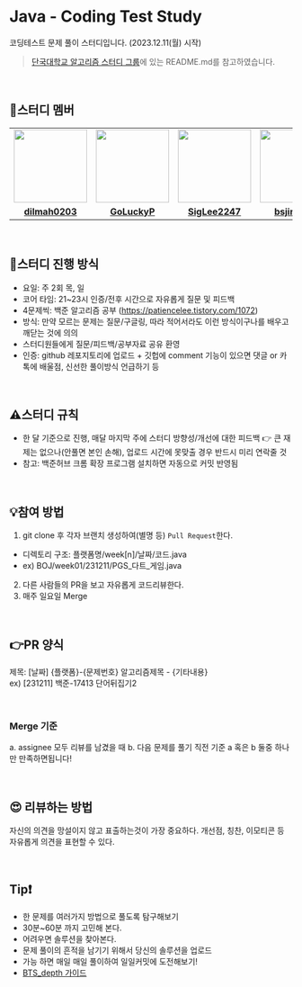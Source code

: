 # Java - Coding Test Study
코딩테스트 문제 풀이 스터디입니다. (2023.12.11(월) 시작)

> [단국대학교 알고리즘 스터디 그룹](https://github.com/DKU-STUDY/Algorithm)에 있는 README.md를 참고하였습니다.

<br />

## 🥳스터디 멤버
<table>
 <tr>
    <td align="center"><a href="https://github.com/dilmah0203"><img src="https://avatars.githubusercontent.com/dilmah0203" width="130px;" alt=""></a></td>
    <td align="center"><a href="https://github.com/GoLuckyP"><img src="https://avatars.githubusercontent.com/GoLuckyP" width="130px;" alt=""></a></td>
    <td align="center"><a href="https://github.com/SigLee2247"><img src="https://avatars.githubusercontent.com/SigLee2247" width="130px;" alt=""></a></td>
    <td align="center"><a href="https://github.com/bsjin1122"><img src="https://avatars.githubusercontent.com/bsjin1122" width="130px;" alt=""></a></td>
    <td align="center"><a href="https://github.com/bsjin1122/start_coding_study"><img src="https://avatars.githubusercontent.com/bsjin1122" width="130px;" alt=""></a></td>
  </tr>
  <tr>
    <td align="center"><a href="https://github.com/dilmah0203"><b>dilmah0203</b></a></td>
    <td align="center"><a href="https://github.com/GoLuckyP"><b>GoLuckyP</b></a></td>
    <td align="center"><a href="https://github.com/SigLee2247"><b>SigLee2247</b></a></td>
    <td align="center"><a href="https://github.com/bsjin1122"><b>bsjin1122</b></a></td>
    <td align="center"><a href="https://github.com/bsjin1122/start_coding_study"><b></b></a></td>
  </tr>
</table>

<br />

## 📌스터디 진행 방식
- 요일: 주 2회 목, 일
- 코어 타임: 21~23시 인증/전후 시간으로 자유롭게 질문 및 피드백
- 4문제씩: 백준 알고리즘 공부 (https://patiencelee.tistory.com/1072)
- 방식: 만약 모르는 문제는 질문/구글링, 따라 적어서라도 이런 방식이구나를 배우고 깨닫는 것에 의의
- 스터디원들에게 질문/피드백/공부자료 공유 환영
- 인증: github 레포지토리에 업로드 + 깃헙에 comment 기능이 있으면 댓글 or 카톡에 배울점, 신선한 풀이방식 언급하기 등

<br />

## ⚠️스터디 규칙 
- 한 달 기준으로 진행, 매달 마지막 주에 스터디 방향성/개선에 대한 피드백
👉 큰 재제는 없으나(안풀면 본인 손해), 업로드 시간에 못맞출 경우 반드시 미리 연락줄 것 
- 참고: 백준허브 크롬 확장 프로그램 설치하면 자동으로 커밋 반영됨

<br />

## 💡참여 방법
1. git clone 후 각자 브랜치 생성하여(별명 등) `Pull Request`한다.
- 디렉토리 구조: 플랫폼명/week[n]/날짜/코드.java
- ex) BOJ/week01/231211/PGS_다트_게임.java
2. 다른 사람들의 PR을 보고 자유롭게 코드리뷰한다.
3. 매주 일요일 Merge 

<br />

## 👉PR 양식
제목: [날짜] {플랫폼}-{문제번호} 알고리즘제목 - {기타내용} <br />
ex) [231211] 백준-17413 단어뒤집기2

<br />

### Merge 기준
a. assignee 모두 리뷰를 남겼을 때 b. 다음 문제를 풀기 직전 기준 a 혹은 b 둘중 하나만 만족하면됩니다!

<br />

## 😍 리뷰하는 방법
자신의 의견을 망설이지 않고 표출하는것이 가장 중요하다. 개선점, 칭찬, 이모티콘 등 자유롭게 의견을 표현할 수 있다.

<br />

## Tip❗
- 한 문제를 여러가지 방법으로 풀도록 탐구해보기
- 30분~60분 까지 고민해 본다.
- 어려우면 솔루션을 찾아본다.
- 문제 풀이의 흔적을 남기기 위해서 당신의 솔루션을 업로드
- 가능 하면 매일 매일 풀이하여 일일커밋에 도전해보기!
- [BTS_depth 가이드](https://dku-study.github.io/InfoBoard/BST_depth.html)
